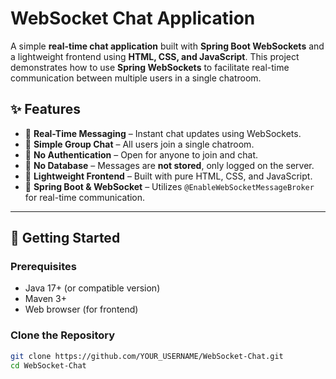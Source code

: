# WebSocket Chat Application

A simple **real-time chat application** built with **Spring Boot WebSockets** and a lightweight frontend using **HTML, CSS, and JavaScript**. This project demonstrates how to use **Spring WebSockets** to facilitate real-time communication between multiple users in a single chatroom.

## ✨ Features
- 🔹 **Real-Time Messaging** – Instant chat updates using WebSockets.
- 🔹 **Simple Group Chat** – All users join a single chatroom.
- 🔹 **No Authentication** – Open for anyone to join and chat.
- 🔹 **No Database** – Messages are **not stored**, only logged on the server.
- 🔹 **Lightweight Frontend** – Built with pure HTML, CSS, and JavaScript.
- 🔹 **Spring Boot & WebSocket** – Utilizes `@EnableWebSocketMessageBroker` for real-time communication.

---

## 🚀 Getting Started

### **Prerequisites**
- Java 17+ (or compatible version)
- Maven 3+
- Web browser (for frontend)

### **Clone the Repository**
```sh
git clone https://github.com/YOUR_USERNAME/WebSocket-Chat.git
cd WebSocket-Chat
